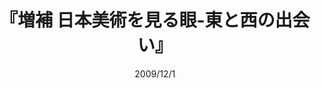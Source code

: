---
title: "『増補 日本美術を見る眼-東と西の出会い』"
description: "西洋とは違う日本独特の美学とは何か?西洋美術史の第一人者で日本美術にも確かな知見を持つ著者が、広い視野から西洋と日本の美術を比較し、日本人の美意識の特質を浮び上がらせる、卓越した比較文化論。近代における西洋と日本の文化交流がそれぞれの美術にもたらした影響にも言及。美術から日本人の精神文化の神髄にせまる最新のエッセイ二本を増補。"
date: 2009/12/1
shorttitle: ""
authors: ['']
publishDate: ""
ENTRYTYPE: "基礎演習テキスト100"
series:
- 早稲田大学必修基礎演習テキスト100(2020年度)
tags: 
- 
category: 
- 
# publisher: "Self-Published"
image: 
pinned : true
draft: false
hideToc: false
enableToc: true
enableTocContent: false
copyright: "All rights reserved"
---